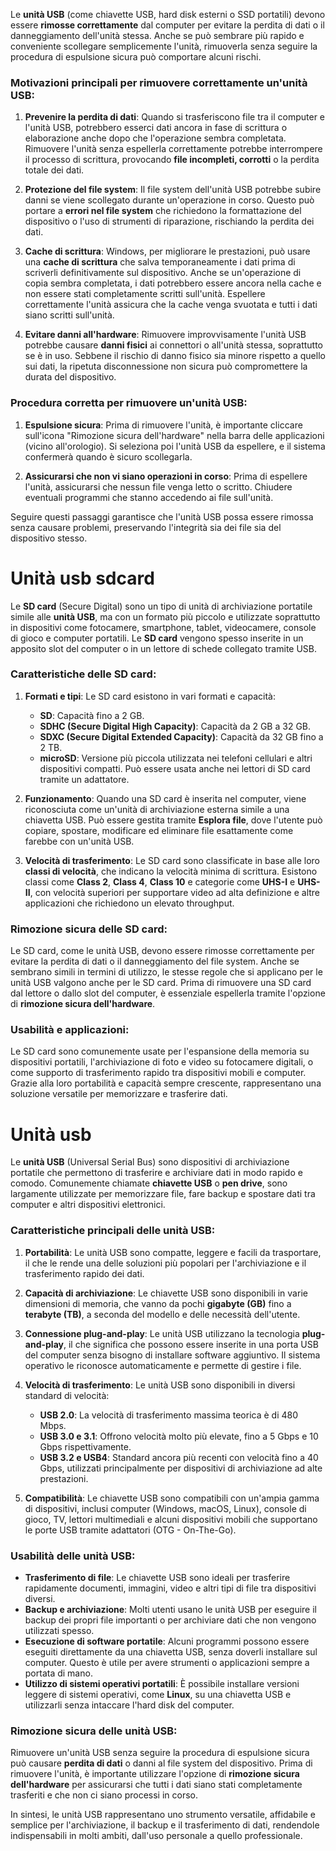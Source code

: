 Le **unità USB** (come chiavette USB, hard disk esterni o SSD portatili) devono essere **rimosse correttamente** dal computer per evitare la perdita di dati o il danneggiamento dell'unità stessa. Anche se può sembrare più rapido e conveniente scollegare semplicemente l'unità, rimuoverla senza seguire la procedura di espulsione sicura può comportare alcuni rischi.

### Motivazioni principali per rimuovere correttamente un'unità USB:

1. **Prevenire la perdita di dati**:
   Quando si trasferiscono file tra il computer e l'unità USB, potrebbero esserci dati ancora in fase di scrittura o elaborazione anche dopo che l'operazione sembra completata. Rimuovere l'unità senza espellerla correttamente potrebbe interrompere il processo di scrittura, provocando **file incompleti, corrotti** o la perdita totale dei dati.

2. **Protezione del file system**:
   Il file system dell'unità USB potrebbe subire danni se viene scollegato durante un'operazione in corso. Questo può portare a **errori nel file system** che richiedono la formattazione del dispositivo o l'uso di strumenti di riparazione, rischiando la perdita dei dati.

3. **Cache di scrittura**:
   Windows, per migliorare le prestazioni, può usare una **cache di scrittura** che salva temporaneamente i dati prima di scriverli definitivamente sul dispositivo. Anche se un'operazione di copia sembra completata, i dati potrebbero essere ancora nella cache e non essere stati completamente scritti sull'unità. Espellere correttamente l'unità assicura che la cache venga svuotata e tutti i dati siano scritti sull'unità.

4. **Evitare danni all'hardware**:
   Rimuovere improvvisamente l'unità USB potrebbe causare **danni fisici** ai connettori o all'unità stessa, soprattutto se è in uso. Sebbene il rischio di danno fisico sia minore rispetto a quello sui dati, la ripetuta disconnessione non sicura può compromettere la durata del dispositivo.

### Procedura corretta per rimuovere un'unità USB:

1. **Espulsione sicura**: Prima di rimuovere l'unità, è importante cliccare sull'icona "Rimozione sicura dell'hardware" nella barra delle applicazioni (vicino all'orologio). Si seleziona poi l'unità USB da espellere, e il sistema confermerà quando è sicuro scollegarla.
   
2. **Assicurarsi che non vi siano operazioni in corso**: Prima di espellere l'unità, assicurarsi che nessun file venga letto o scritto. Chiudere eventuali programmi che stanno accedendo ai file sull'unità.

Seguire questi passaggi garantisce che l'unità USB possa essere rimossa senza causare problemi, preservando l'integrità sia dei file sia del dispositivo stesso.

# Unità usb sdcard

Le **SD card** (Secure Digital) sono un tipo di unità di archiviazione portatile simile alle **unità USB**, ma con un formato più piccolo e utilizzate soprattutto in dispositivi come fotocamere, smartphone, tablet, videocamere, console di gioco e computer portatili. Le **SD card** vengono spesso inserite in un apposito slot del computer o in un lettore di schede collegato tramite USB.

### Caratteristiche delle SD card:

1. **Formati e tipi**:
   Le SD card esistono in vari formati e capacità:
   - **SD**: Capacità fino a 2 GB.
   - **SDHC (Secure Digital High Capacity)**: Capacità da 2 GB a 32 GB.
   - **SDXC (Secure Digital Extended Capacity)**: Capacità da 32 GB fino a 2 TB.
   - **microSD**: Versione più piccola utilizzata nei telefoni cellulari e altri dispositivi compatti. Può essere usata anche nei lettori di SD card tramite un adattatore.

2. **Funzionamento**:
   Quando una SD card è inserita nel computer, viene riconosciuta come un'unità di archiviazione esterna simile a una chiavetta USB. Può essere gestita tramite **Esplora file**, dove l'utente può copiare, spostare, modificare ed eliminare file esattamente come farebbe con un'unità USB.

3. **Velocità di trasferimento**:
   Le SD card sono classificate in base alle loro **classi di velocità**, che indicano la velocità minima di scrittura. Esistono classi come **Class 2**, **Class 4**, **Class 10** e categorie come **UHS-I** e **UHS-II**, con velocità superiori per supportare video ad alta definizione e altre applicazioni che richiedono un elevato throughput.

### Rimozione sicura delle SD card:
Le SD card, come le unità USB, devono essere rimosse correttamente per evitare la perdita di dati o il danneggiamento del file system. Anche se sembrano simili in termini di utilizzo, le stesse regole che si applicano per le unità USB valgono anche per le SD card. Prima di rimuovere una SD card dal lettore o dallo slot del computer, è essenziale espellerla tramite l'opzione di **rimozione sicura dell'hardware**.

### Usabilità e applicazioni:
Le SD card sono comunemente usate per l'espansione della memoria su dispositivi portatili, l'archiviazione di foto e video su fotocamere digitali, o come supporto di trasferimento rapido tra dispositivi mobili e computer. Grazie alla loro portabilità e capacità sempre crescente, rappresentano una soluzione versatile per memorizzare e trasferire dati.

# Unità usb

Le **unità USB** (Universal Serial Bus) sono dispositivi di archiviazione portatile che permettono di trasferire e archiviare dati in modo rapido e comodo. Comunemente chiamate **chiavette USB** o **pen drive**, sono largamente utilizzate per memorizzare file, fare backup e spostare dati tra computer e altri dispositivi elettronici.

### Caratteristiche principali delle unità USB:

1. **Portabilità**:
   Le unità USB sono compatte, leggere e facili da trasportare, il che le rende una delle soluzioni più popolari per l'archiviazione e il trasferimento rapido dei dati.

2. **Capacità di archiviazione**:
   Le chiavette USB sono disponibili in varie dimensioni di memoria, che vanno da pochi **gigabyte (GB)** fino a **terabyte (TB)**, a seconda del modello e delle necessità dell'utente.

3. **Connessione plug-and-play**:
   Le unità USB utilizzano la tecnologia **plug-and-play**, il che significa che possono essere inserite in una porta USB del computer senza bisogno di installare software aggiuntivo. Il sistema operativo le riconosce automaticamente e permette di gestire i file.

4. **Velocità di trasferimento**:
   Le unità USB sono disponibili in diversi standard di velocità:
   - **USB 2.0**: La velocità di trasferimento massima teorica è di 480 Mbps.
   - **USB 3.0 e 3.1**: Offrono velocità molto più elevate, fino a 5 Gbps e 10 Gbps rispettivamente.
   - **USB 3.2 e USB4**: Standard ancora più recenti con velocità fino a 40 Gbps, utilizzati principalmente per dispositivi di archiviazione ad alte prestazioni.

5. **Compatibilità**:
   Le chiavette USB sono compatibili con un'ampia gamma di dispositivi, inclusi computer (Windows, macOS, Linux), console di gioco, TV, lettori multimediali e alcuni dispositivi mobili che supportano le porte USB tramite adattatori (OTG - On-The-Go).

### Usabilità delle unità USB:

- **Trasferimento di file**: Le chiavette USB sono ideali per trasferire rapidamente documenti, immagini, video e altri tipi di file tra dispositivi diversi.
- **Backup e archiviazione**: Molti utenti usano le unità USB per eseguire il backup dei propri file importanti o per archiviare dati che non vengono utilizzati spesso.
- **Esecuzione di software portatile**: Alcuni programmi possono essere eseguiti direttamente da una chiavetta USB, senza doverli installare sul computer. Questo è utile per avere strumenti o applicazioni sempre a portata di mano.
- **Utilizzo di sistemi operativi portatili**: È possibile installare versioni leggere di sistemi operativi, come **Linux**, su una chiavetta USB e utilizzarli senza intaccare l'hard disk del computer.

### Rimozione sicura delle unità USB:
Rimuovere un'unità USB senza seguire la procedura di espulsione sicura può causare **perdita di dati** o danni al file system del dispositivo. Prima di rimuovere l'unità, è importante utilizzare l'opzione di **rimozione sicura dell'hardware** per assicurarsi che tutti i dati siano stati completamente trasferiti e che non ci siano processi in corso.

In sintesi, le unità USB rappresentano uno strumento versatile, affidabile e semplice per l'archiviazione, il backup e il trasferimento di dati, rendendole indispensabili in molti ambiti, dall'uso personale a quello professionale.